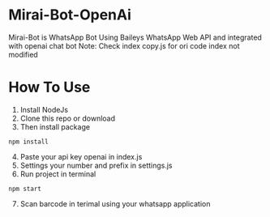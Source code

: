 # Mirai-Bot-OpenAi
Mirai-Bot is WhatsApp Bot Using Baileys WhatsApp Web API and integrated with openai chat bot
Note: Check index copy.js for ori code index not modified

# How To Use
1. Install NodeJs
2. Clone this repo or download
3. Then install package 
```   
npm install
```
4. Paste your api key openai in index.js
5. Settings your number and prefix in settings.js
6. Run project in terminal
```   
npm start
```
7. Scan barcode in terimal using your whatsapp application

